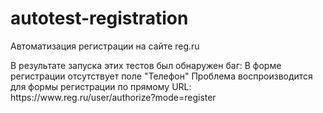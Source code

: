 # autotest-registration
<p>Автоматизация регистрации на сайте reg.ru</p>
<p>В результате запуска этих тестов был обнаружен баг: 
В форме регистрации отсутствует поле "Телефон" 
Проблема воспроизводится для формы регистрации по прямому URL: https://www.reg.ru/user/authorize?mode=register
</p>
